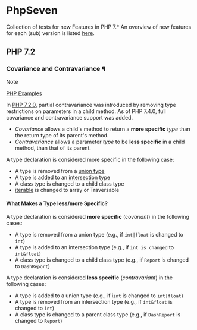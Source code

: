 # PhpSeven
Collection of tests for new Features in PHP 7.* An overview of new features for each (sub) version is listed [here](doq/VersionHistory.md).


## PHP 7.2 

### Covariance and Contravariance ¶

> [!NOTE]
> [PHP Examples](src/PhpSeven/Reports.php)

In [PHP 7.2.0](https://www.php.net/manual/en/migration72.new-features.php), partial contravariance was introduced by removing type restrictions on parameters in a child method. As of PHP 7.4.0, full covariance and contravariance support was added.

- <i>Covariance</i> allows a child's method to return a __more specific__ <var>type</var> than the return type of its parent's method. 
- <i>Contravariance</i> allows a parameter <var>type</var> to be __less specific__ in a child method, than that of its parent.

A type declaration is considered more specific in the following case:

- A type is removed from a [union type](https://www.php.net/manual/en/language.types.type-system.php#language.types.type-system.composite.union)
- A type is added to an [intersection type](https://www.php.net/manual/en/language.types.type-system.php#language.types.type-system.composite.intersection)
- A class type is changed to a child class type
- [iterable](https://www.php.net/manual/en/language.types.iterable.php) is changed to array or Traversable


#### What Makes a Type less/more Specific?

A type declaration is considered __more specific__ (*covariant*) in the following cases:

- A type is removed from a union type (e.g., if ```int|float``` is changed to ```int```)
- A type is added to an intersection type (e.g., if ```int is changed``` to ```int&float```)
- A class type is changed to a child class type (e.g., if ```Report``` is changed to ```DashReport```)


A type declaration is considered __less specific__ (*contravariant*) in the following cases:

- A type is added to a union type (e.g., if i```int``` is changed to ```int|float```)
- A type is removed from an intersection type (e.g., if ```int&float``` is changed to ```int```)
- A class type is changed to a parent class type (e.g., if ```DashReport``` is changed to ```Report```)
